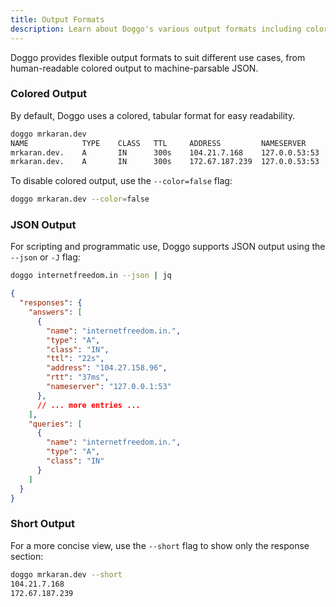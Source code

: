 ```yaml
---
title: Output Formats
description: Learn about Doggo's various output formats including colored, JSON, and short outputs
---
```


Doggo provides flexible output formats to suit different use cases, from human-readable colored output to machine-parsable JSON.

### Colored Output

By default, Doggo uses a colored, tabular format for easy readability.

```bash
doggo mrkaran.dev
NAME            TYPE    CLASS   TTL     ADDRESS         NAMESERVER
mrkaran.dev.    A       IN      300s    104.21.7.168    127.0.0.53:53
mrkaran.dev.    A       IN      300s    172.67.187.239  127.0.0.53:53
```

To disable colored output, use the `--color=false` flag:

```bash
doggo mrkaran.dev --color=false
```

### JSON Output

For scripting and programmatic use, Doggo supports JSON output using the `--json` or `-J` flag:

```bash
doggo internetfreedom.in --json | jq
```

```json
{
  "responses": {
    "answers": [
      {
        "name": "internetfreedom.in.",
        "type": "A",
        "class": "IN",
        "ttl": "22s",
        "address": "104.27.158.96",
        "rtt": "37ms",
        "nameserver": "127.0.0.1:53"
      },
      // ... more entries ...
    ],
    "queries": [
      {
        "name": "internetfreedom.in.",
        "type": "A",
        "class": "IN"
      }
    ]
  }
}
```

### Short Output

For a more concise view, use the `--short` flag to show only the response section:

```bash
doggo mrkaran.dev --short
104.21.7.168
172.67.187.239
```
